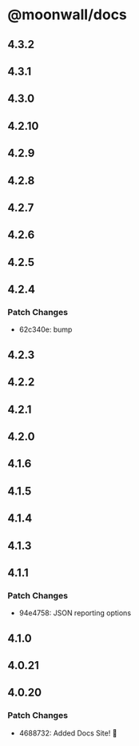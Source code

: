# @moonwall/docs

## 4.3.2

## 4.3.1

## 4.3.0

## 4.2.10

## 4.2.9

## 4.2.8

## 4.2.7

## 4.2.6

## 4.2.5

## 4.2.4

### Patch Changes

- 62c340e: bump

## 4.2.3

## 4.2.2

## 4.2.1

## 4.2.0

## 4.1.6

## 4.1.5

## 4.1.4

## 4.1.3

## 4.1.1

### Patch Changes

- 94e4758: JSON reporting options

## 4.1.0

## 4.0.21

## 4.0.20

### Patch Changes

- 4688732: Added Docs Site! 🎉
